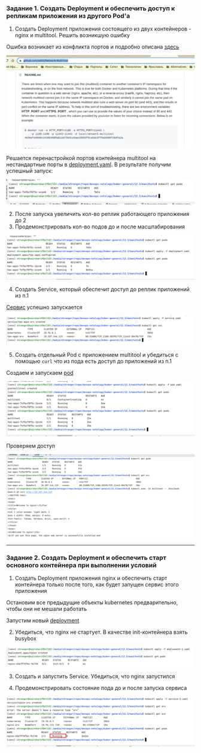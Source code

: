 ### Задание 1. Создать Deployment и обеспечить доступ к репликам приложения из другого Pod'а

1. Создать Deployment приложения состоящего из двух контейнеров - nginx и multitool. Решить возникшую ошибку

Ошибка возникает из конфликта портов и подробно описана [здесь](https://github.com/wbitt/Network-MultiTool)

![img.png](img.png)

Решается перенастройкой портов контейнера multitool на нестандартные порты в [deployment.yaml](manifests/deployment.yaml). В результате получим успешный запуск:

![img_1.png](img_1.png)

2. После запуска увеличить кол-во реплик работающего приложения до 2
3. Продемонстрировать кол-во подов до и после масштабирования

![img_2.png](img_2.png)

4. Создать Service, который обеспечит доступ до реплик приложений из п.1

[Сервис](manifests/service.yaml) успешно запускается

![img_3.png](img_3.png)

5. Создать отдельный Pod с приложением multitool и убедиться с помощью `curl` что из пода есть доступ до приложений из п.1

Создаем и запускаем [pod](manifests/pod.yaml)

![img_4.png](img_4.png)

Проверяем доступ

![img_5.png](img_5.png)

------

### Задание 2. Создать Deployment и обеспечить старт основного контейнера при выполнении условий

1. Создать Deployment приложения nginx и обеспечить старт контейнера только после того, как будет запущен сервис этого приложения

Остановим все предыдущие объекты kubernetes предварительно, чтобы они не мешали работать

Запустим новый [deployment](manifests/deployment-2.yaml)

2. Убедиться, что nginx не стартует. В качестве init-контейнера взять busybox

![img_6.png](img_6.png)

3. Создать и запустить Service. Убедиться, что nginx запустился

4. Продемонстрировать состояние пода до и после запуска сервиса

![img_7.png](img_7.png)